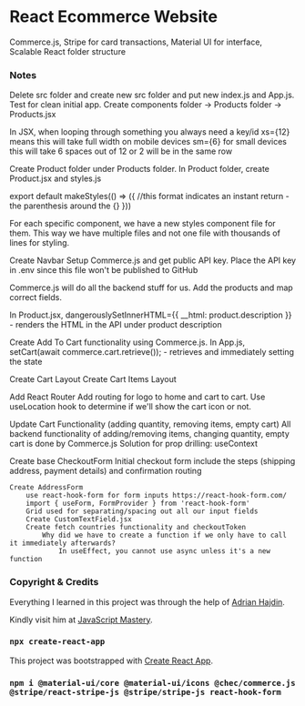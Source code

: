 # React Ecommerce Website

Commerce.js, Stripe for card transactions, Material UI for interface, Scalable React folder structure

### Notes

Delete src folder and create new src folder and put new index.js and App.js. Test for clean initial app.
Create components folder -> Products folder -> Products.jsx

In JSX, when looping through something you always need a key/id
xs={12} means this will take full width on mobile devices
sm={6} for small devices this will take 6 spaces out of 12 or 2 will be in the same row

Create Product folder under Products folder. In Product folder, create Product.jsx and styles.js

export default makeStyles(() => ({
//this format indicates an instant return - the parenthesis around the {}
}))

For each specific component, we have a new styles component file for them. This way we have multiple files and not one file with thousands of lines for styling.

Create Navbar
Setup Commerce.js and get public API key. Place the API key in .env since this file won't be published to GitHub

Commerce.js will do all the backend stuff for us. Add the products and map correct fields.

In Product.jsx, dangerouslySetInnerHTML={{ __html: product.description }} - renders the HTML in the API under product description

Create Add To Cart functionality using Commerce.js.
In App.js, setCart(await commerce.cart.retrieve()); - retrieves and immediately setting the state

Create Cart Layout
Create Cart Items Layout

Add React Router
Add routing for logo to home and cart to cart. Use useLocation hook to determine if we'll show the cart icon or not.

Update Cart Functionality (adding quantity, removing items, empty cart)
All backend functionality of adding/removing items, changing quantity, empty cart is done by Commerce.js
Solution for prop drilling: useContext

Create base CheckoutForm
Initial checkout form include the steps (shipping address, payment details) and confirmation routing

    Create AddressForm
    	use react-hook-form for form inputs https://react-hook-form.com/
    	import { useForm, FormProvider } from 'react-hook-form'
    	Grid used for separating/spacing out all our input fields
    	Create CustomTextField.jsx
    	Create fetch countries functionality and checkoutToken
    		Why did we have to create a function if we only have to call it immediately afterwards?
    			In useEffect, you cannot use async unless it's a new function

### Copyright & Credits

Everything I learned in this project was through the help of [Adrian Hajdin](https://github.com/adrianhajdin).

Kindly visit him at [JavaScript Mastery](https://www.youtube.com/channel/UCmXmlB4-HJytD7wek0Uo97A).

### `npx create-react-app`

This project was bootstrapped with [Create React App](https://github.com/facebook/create-react-app).

### `npm i @material-ui/core @material-ui/icons @chec/commerce.js @stripe/react-stripe-js @stripe/stripe-js react-hook-form`
